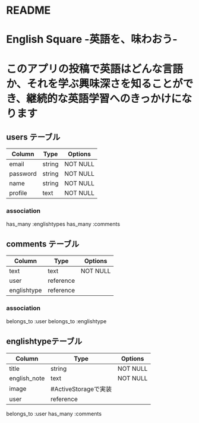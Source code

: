 # README

# English Square -英語を、味わおう-

# このアプリの投稿で英語はどんな言語か、それを学ぶ興味深さを知ることができ、継続的な英語学習へのきっかけになります

## users テーブル

| Column     | Type   | Options  |
| ---------- | ------ | -------- |
| email      | string | NOT NULL |
| password   | string | NOT NULL |
| name       | string | NOT NULL |
| profile    | text   | NOT NULL | 

### association
has_many :englishtypes
has_many :comments


## comments テーブル

| Column    | Type      | Options  
| --------- | --------- | -------- 
| text      | text      | NOT NULL 
| user      | reference |
| englishtype | reference |

### association
belongs_to :user
belongs_to :englishtype

## englishtypeテーブル

| Column     | Type                | Options  |
| ---------- | ------------------- | -------- |
| title      | string              | NOT NULL |
| english_note | text                | NOT NULL |
| image      | #ActiveStorageで実装 |
| user       | reference           |

belongs_to :user
has_many :comments